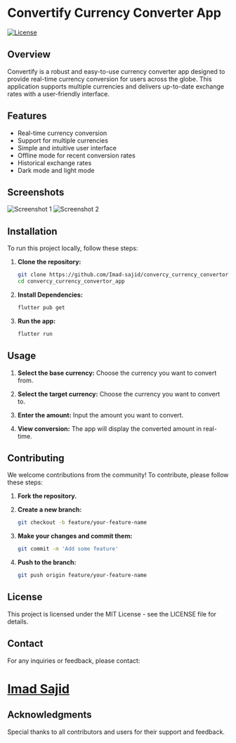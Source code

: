 # Convertify Currency Converter App

[![License](https://img.shields.io/badge/license-MIT-blue.svg)](LICENSE)

## Overview

Convertify is a robust and easy-to-use currency converter app designed to provide real-time currency conversion for users across the globe. This application supports multiple currencies and delivers up-to-date exchange rates with a user-friendly interface.

## Features

- Real-time currency conversion
- Support for multiple currencies
- Simple and intuitive user interface
- Offline mode for recent conversion rates
- Historical exchange rates
- Dark mode and light mode

## Screenshots

![Screenshot 1](screenshots/screenshot1.png)
![Screenshot 2](screenshots/screenshot2.png)

## Installation

To run this project locally, follow these steps:

1. **Clone the repository:**
   ```sh
   git clone https://github.com/Imad-sajid/convercy_currency_convertor_app.git
   cd convercy_currency_convertor_app
2. **Install Dependencies:**
   ```bash
   flutter pub get
4. **Run the app:**
   ```bash
   flutter run


## Usage

1. **Select the base currency:**
   Choose the currency you want to convert from.

2. **Select the target currency:**
   Choose the currency you want to convert to.

3. **Enter the amount:**
   Input the amount you want to convert.

4. **View conversion:**
   The app will display the converted amount in real-time.

## Contributing
We welcome contributions from the community! To contribute, please follow these steps:

1. **Fork the repository.**

2. **Create a new branch:**
     ```sh
     git checkout -b feature/your-feature-name
   
3. **Make your changes and commit them:**
   ```bash
   git commit -m 'Add some feature'
   
4. **Push to the branch:**
   ```bash
   git push origin feature/your-feature-name

## License
This project is licensed under the MIT License - see the LICENSE file for details.

## Contact
For any inquiries or feedback, please contact:

# [Imad Sajid](https://github.com/Imad-sajid)
 

## Acknowledgments
Special thanks to all contributors and users for their support and feedback.

